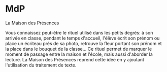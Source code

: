 MdP
===

La Maison des Présences

Vous connaissez peut-être le rituel utilisé dans les petits degrés: à son arrivée en classe, pendant le temps d'accueil, l'élève écrit son prénom ou place un écriteau près de sa photo, retrouve la fleur portant son prénom et la place dans le bouquet de la classe... 
Ce rituel permet de marquer le moment de passage entre la maison et l'école, mais aussi d'aborder la lecture. 
La Maison des Présences reprend cette idée en y ajoutant l'utilisation du traitement de texte.
